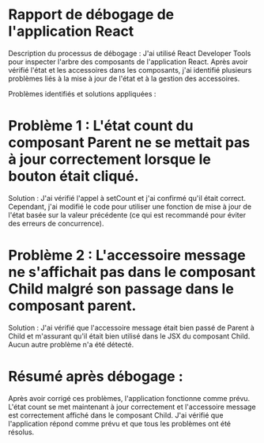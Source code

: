 # Rapport de débogage de l'application React
Description du processus de débogage :
J'ai utilisé React Developer Tools pour inspecter l'arbre des composants de l'application React. Après avoir vérifié l'état et les accessoires dans les composants, j'ai identifié plusieurs problèmes liés à la mise à jour de l'état et à la gestion des accessoires.

Problèmes identifiés et solutions appliquées :

# Problème 1 : L'état count du composant Parent ne se mettait pas à jour correctement lorsque le bouton était cliqué.

Solution : J'ai vérifié l'appel à setCount et j'ai confirmé qu'il était correct. Cependant, j'ai modifié le code pour utiliser une fonction de mise à jour de l'état basée sur la valeur précédente (ce qui est recommandé pour éviter des erreurs de concurrence).

# Problème 2 : L'accessoire message ne s'affichait pas dans le composant Child malgré son passage dans le composant parent.

Solution : J'ai vérifié que l'accessoire message était bien passé de Parent à Child et m'assurant qu'il était bien utilisé dans le JSX du composant Child. Aucun autre problème n'a été détecté.

# Résumé après débogage :
Après avoir corrigé ces problèmes, l'application fonctionne comme prévu. L'état count se met maintenant à jour correctement et l'accessoire message est correctement affiché dans le composant Child. J'ai vérifié que l'application répond comme prévu et que tous les problèmes ont été résolus.

